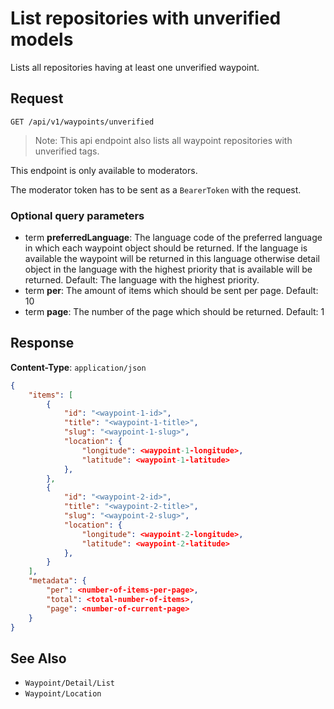 # List repositories with unverified models

Lists all repositories having at least one unverified waypoint.

## Request

    GET /api/v1/waypoints/unverified

> Note: This api endpoint also lists all waypoint repositories with unverified tags.

This endpoint is only available to moderators.

The moderator token has to be sent as a `BearerToken` with the request.

### Optional query parameters

- term **preferredLanguage**: The language code of the preferred language in which each waypoint object should be returned. If the language is available the waypoint will be returned in this language otherwise detail object in the language with the highest priority that is available will be returned. Default: The language with the highest priority.
- term **per**: The amount of items which should be sent per page. Default: 10
- term **page**: The number of the page which should be returned. Default: 1

## Response

**Content-Type**: `application/json`

```json
{
    "items": [
        {
            "id": "<waypoint-1-id>",
            "title": "<waypoint-1-title>",
            "slug": "<waypoint-1-slug>",
            "location": {
                "longitude": <waypoint-1-longitude>,
                "latitude": <waypoint-1-latitude>
            },
        },
        {
            "id": "<waypoint-2-id>",
            "title": "<waypoint-2-title>",
            "slug": "<waypoint-2-slug>",
            "location": {
                "longitude": <waypoint-2-longitude>,
                "latitude": <waypoint-2-latitude>
            },
        }
    ],
    "metadata": {
        "per": <number-of-items-per-page>,
        "total": <total-number-of-items>,
        "page": <number-of-current-page>
    }
}
```

## See Also

* ``Waypoint/Detail/List``
* ``Waypoint/Location``

